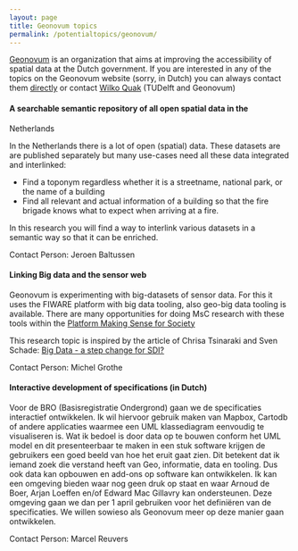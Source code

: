 ```yaml
---
layout: page
title: Geonovum topics
permalink: /potentialtopics/geonovum/
---
```


[Geonovum](http://www.geonovum.nl/) is an organization that aims at improving the
accessibility of spatial data at the Dutch government. If you are interested in
any of the topics on the Geonovum website (sorry, in Dutch) you can always
contact them [directly](http://www.geonovum.nl/over-geonovum/wie-wij-zoeken) or
contact [Wilko Quak](mailto:c.w.quak@tudelft.nl) (TUDelft and Geonovum)

#### A searchable semantic repository of all open spatial data in the
Netherlands

In the Netherlands there is a lot of open (spatial) data. These datasets are 
are published separately but many use-cases need all these data integrated and
interlinked:
+ Find a toponym regardless whether it is a streetname, national park, or the name of a building
+ Find all relevant and actual information of a building so that the fire brigade knows what to expect when arriving at a fire.

In this research you will find a way to interlink various datasets in a semantic
way so that it can be enriched.


Contact Person: Jeroen Baltussen


#### Linking Big data and the sensor web

Geonovum is experimenting with big-datasets of sensor data. For this it uses
the FIWARE platform with big data tooling, also geo-big data tooling is
available. There are many opportunities for doing MsC research with these tools
within the [Platform Making Sense for Society](http://www.geonovum.nl/onderwerpen/sensor-data-en-smart-cities/algemeen-living-lab-internet-everything)

This research topic is inspired by the article of Chrisa Tsinaraki and Sven
Schade: [Big Data - a step change for SDI?](http://ijsdir.jrc.ec.europa.eu/index.php/ijsdir/article/view/408)

Contact Person: Michel Grothe


#### Interactive development of specifications (in Dutch)

Voor de BRO (Basisregistratie Ondergrond) gaan we de specificaties interactief
ontwikkelen. Ik wil hiervoor gebruik maken van Mapbox, Cartodb of andere
applicaties waarmee een UML klassediagram eenvoudig te visualiseren is. Wat ik
bedoel is door data op te bouwen conform het UML model en dit presenteerbaar te
maken in een stuk software krijgen de gebruikers een goed beeld van hoe het
eruit gaat zien. Dit betekent dat ik iemand zoek die verstand heeft van Geo,
informatie, data en tooling. Dus ook data kan opbouwen en add-ons op software
kan ontwikkelen. Ik kan een omgeving bieden waar nog geen druk op staat en waar
Arnoud de Boer, Arjan Loeffen en/of Edward Mac Gillavry kan ondersteunen. Deze
omgeving gaan we dan per 1 april gebruiken voor het definiëren van de
specificaties. We willen sowieso als Geonovum meer op deze manier gaan
ontwikkelen. 

Contact Person: Marcel Reuvers

